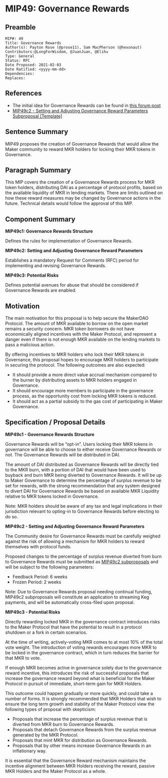 # MIP49: Governance Rewards 

## Preamble

```
MIP#: 49
Title: Governance Rewards
Author(s): Payton Rose (@prose11), Sam MacPherson (@hexonaut)
Contributors:@LongForWisdom, @JuanJuan, @Elihu
Type: General
Status: RFC
Date Proposed: 2021-02-03
Date Ratified: <yyyy-mm-dd>
Dependencies:
Replaces:
```

## References

* The initial idea for Governance Rewards can be found in [this forum post](https://forum.makerdao.com/t/introducing-dssgovrewards/5394)
* [MIP49c2 - Setting and Adjusting Governance Reward Parameters Subproposal [Template]](https://github.com/prose11/mips/blob/Governance-Rewards/MIPX/MIPXc2%20Subproposal%20%5BTemplate%5D.md)

## Sentence Summary

MIP49 proposes the creation of Governance Rewards that would allow the Maker community to reward MKR holders for locking their MKR tokens in Governance.

## Paragraph Summary

This MIP covers the creation of a Governance Rewards process for MKR token holders, distributing DAI as a percentage of protocol profits, based on the available liquidity of MKR in lending markets. There are limits outlined on how these reward measures may be changed by Governance actions in the future. Technical details would follow the approval of this MIP.

## Component Summary

**MIP49c1: Governance Rewards Structure**

Defines the rules for implementation of Governance Rewards.

**MIP49c2: Setting and Adjusting Governance Reward Parameters**

Establishes a mandatory Request for Comments (RFC) period for implementing and revising Governance Rewards.

**MIP49c3: Potential Risks**

Defines potential avenues for abuse that should be considered if Governance Rewards are enabled.

## Motivation

The main motivation for this proposal is to help secure the MakerDAO Protocol. The amount of MKR available to borrow on the open market remains a security concern. MKR token borrowers do not have economically aligned incentives with the Maker Protocol, and represent a danger even if there is not enough MKR available on the lending markets to pass a malicious action.

By offering incentives to MKR holders who lock their MKR tokens in Governance, this proposal hopes to encourage MKR holders to participate in securing the protocol. The following outcomes are also expected:

* It should provide a more direct value accrual mechanism compared to the burner by distributing assets to MKR holders engaged in Governance.
* It should encourage more members to participate in the governance process, as the opportunity cost from locking MKR tokens is reduced.
* It should act as a partial subsidy to the gas cost of participating in Maker Governance.

## Specification / Proposal Details

**MIP49c1 - Governance Rewards Structure**

Governance Rewards will be “opt-in”. Users locking their MKR tokens in governance will be able to choose to either receive Governance Rewards or not. The Governance Rewards will be distributed in DAI.

The amount of DAI distributed as Governance Rewards will be directly tied to the MKR burn, with a portion of DAI that would have been used to buyback and burn MKR being diverted to Governance Rewards. It will be up to Maker Governance to determine the percentage of surplus revenue to be set for rewards, with the strong recommendation that any system designed to divert DAI for Governance Rewards be based on available MKR Liquidity relative to MKR tokens locked in Governance.

Note: MKR holders should be aware of any tax and legal implications in their jurisdiction relevant to opting-in to Governance Rewards before electing to do so.

**MIP49c2 - Setting and Adjusting Governance Reward Parameters**

The Community desire for Governance Rewards must be carefully weighed against the risk of allowing a mechanism for MKR holders to reward themselves with protocol funds.

Proposed changes to the percentage of surplus revenue diverted from burn to Governance Rewards must be submitted as [MIP49c2 subproposals](https://github.com/prose11/mips/blob/Governance-Rewards/MIPX/MIPXc2%20Subproposal%20%5BTemplate%5D.md) and will be subject to the following parameters:

* Feedback Period: 6 weeks
* Frozen Period: 2 weeks

Note: Due to Governance Rewards proposal needing continual funding, MIP49c2 subproposals will constitute an application to streaming Keg payments, and will be automatically cross-filed upon proposal.

**MIP49c3 - Potential Risks**

Directly rewarding locked MKR in the governance contract introduces risks to the Maker Protocol that have the potential to result in a protocol shutdown or a fork in certain scenarios.

At the time of writing, actively-voting MKR comes to at most 10% of the total vote weight. The introduction of voting rewards encourages more MKR to be locked in the governance contract, which in turn reduces the barrier for that MKR to vote.

If enough MKR becomes active in governance solely due to the governance reward incentive, this introduces the risk of successful proposals that increase the governance reward beyond what is beneficial for the Maker Protocol in pursuit of immediate, short-term gain for MKR Holders.

This outcome could happen gradually or more quickly, and could take a number of forms. It is strongly recommended that MKR Holders that wish to ensure the long term growth and stability of the Maker Protocol view the following types of proposal with skepticism:

* Proposals that increase the percentage of surplus revenue that is diverted from MKR burn to Governance Rewards.
* Proposals that detach Governance Rewards from the surplus revenue generated by the MKR Protocol.
* Proposals that mint MKR for distribution as Governance Rewards.
* Proposals that by other means increase Governance Rewards in an inflationary way.

It is essential that the Governance Reward mechanism maintains the incentive alignment between MKR Holders receiving the reward, passive MKR Holders and the Maker Protocol as a whole.
